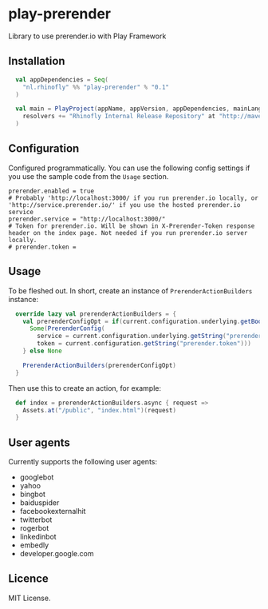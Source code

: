 play-prerender
==============

Library to use prerender.io with Play Framework

Installation
------------

``` scala
  val appDependencies = Seq(
    "nl.rhinofly" %% "play-prerender" % "0.1"
  )

  val main = PlayProject(appName, appVersion, appDependencies, mainLang = SCALA).settings(
    resolvers += "Rhinofly Internal Release Repository" at "http://maven-repository.rhinofly.net:8081/artifactory/libs-release-local"
  )
```

Configuration
-------------

Configured programmatically. You can use the following config settings if you use the sample code from the `Usage` section.

```
prerender.enabled = true
# Probably 'http://localhost:3000/ if you run prerender.io locally, or 'http://service.prerender.io/' if you use the hosted prerender.io service
prerender.service = "http://localhost:3000/"
# Token for prerender.io. Will be shown in X-Prerender-Token response header on the index page. Not needed if you run prerender.io server locally.
# prerender.token =
```

Usage
-----

To be fleshed out. In short, create an instance of `PrerenderActionBuilders` instance:

``` scala
  override lazy val prerenderActionBuilders = {
    val prerenderConfigOpt = if(current.configuration.underlying.getBoolean("prerender.enabled")) {
      Some(PrerenderConfig(
        service = current.configuration.underlying.getString("prerender.service"),
        token = current.configuration.getString("prerender.token")))
    } else None

    PrerenderActionBuilders(prerenderConfigOpt)
  }
```

Then use this to create an action, for example:

``` scala
  def index = prerenderActionBuilders.async { request =>
    Assets.at("/public", "index.html")(request)
  }
```
User agents
-------
Currently supports the following user agents:
* googlebot
* yahoo
* bingbot
* baiduspider
* facebookexternalhit
* twitterbot
* rogerbot
* linkedinbot
* embedly
* developer.google.com

Licence
-------
MIT License.

